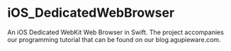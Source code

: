 # iOS_DedicatedWebBrowser
An iOS Dedicated WebKit Web Browser in Swift. The project accompanies our programming tutorial that can be found on our blog.agupieware.com.
